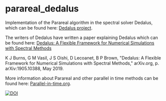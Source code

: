 # parareal_dedalus

Implementation of the Parareal algorithm in the spectral solver Dedalus, which can be found here: [Dedalus project](http://dedalus-project.org).

The writers of Dedalus have written a paper explaining Dedalus which can be found here: [Dedalus: A Flexible Framework for Numerical Simulations with Spectral Methods](https://arxiv.org/abs/1905.10388)

K J Burns, G M Vasil, J S Oishi, D Lecoanet, B P Brown, "Dedalus: A Flexible Framework for Numerical Simulations with Spectral Methods," arXiv.org, p. arXiv:1905.10388, May 2019.

More information about Parareal and other parallel in time methods can be found here: [Parallel-in-time.org](https://parallel-in-time.org/).

[![DOI](https://zenodo.org/badge/225594307.svg)](https://zenodo.org/badge/latestdoi/225594307)
